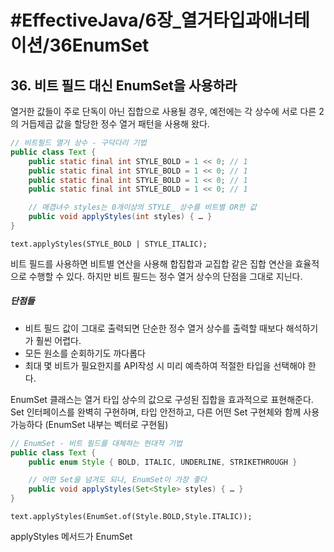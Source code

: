 # #EffectiveJava/6장_열거타입과애너테이션/36EnumSet

## 36. 비트 필드 대신 EnumSet을 사용하라

열거한 값들이 주로 단독이 아닌 집합으로 사용될 경우, 예전에는 각 상수에 서로 다른 2의 거듭제곱 값을 할당한 정수 열거 패턴을 사용해 왔다. 

```java
// 비트필드 열거 상수 - 구닥다리 기법
public class Text {
	public static final int STYLE_BOLD = 1 << 0; // 1
	public static final int STYLE_BOLD = 1 << 0; // 1
	public static final int STYLE_BOLD = 1 << 0; // 1
	public static final int STYLE_BOLD = 1 << 0; // 1

	// 매갭녀수 styles는 0개이상의 STYLE_ 상수를 비트별 OR한 값
	public void applyStyles(int styles) { … }
}
```

`text.applyStyles(STYLE_BOLD | STYLE_ITALIC);`

비트 필드를 사용하면 비트별 연산을 사용해 합집합과 교집합 같은 집합 연산을 효율적으로 수행할 수 있다. 하지만 비트 필드는 정수 열거 상수의 단점을 그대로 지닌다.
##### 단점들
- 비트 필드 값이 그대로 출력되면 단순한 정수 열거 상수를 출력할 때보다 해석하기가 훨씬 어렵다.
- 모든 원소를 순회하기도 까다롭다
- 최대 몇 비트가 필요한지를 API작성 시 미리 예측하여 적절한 타입을 선택해야 한다.


EnumSet 클래스는 열거 타입 상수의 값으로 구성된 집합을 효과적으로 표현해준다. Set 인터페이스를 완벽히 구현하며, 타입 안전하고, 다른 어떤 Set 구현체와 함께 사용 가능하다 (EnumSet 내부는 벡터로 구현됨)

```java
// EnumSet - 비트 필드를 대체하는 현대적 기법
public class Text {
	public enum Style { BOLD, ITALIC, UNDERLINE, STRIKETHROUGH }

	// 어떤 Set을 넘겨도 되나, EnumSet이 가장 좋다
	public void applyStyles(Set<Style> styles) { … }
}
```

`text.applyStyles(EnumSet.of(Style.BOLD,Style.ITALIC));`

applyStyles 메서드가 EnumSet<Style>이 아닌 Set<Style>을 받은 이유를 생각해 보면 EnumSet을 건네리라 짐작되는 상황이라도 이왕이면 인터페이스로 받는게 일반적으로 좋은 습관이다(아이템64). 이렇게 하면 좀 특이한 다른 Set 구현체를 넘기더라도 처리가 가능하다.


::핵심 정리:: 

> 열거할 수 있는 타입을 한데 모아 집합 형태로 사용한다고 해도 비트 필드를 사용할 이유는 없다. EnumSet 클래스가 비트 필드 수준의 명료함과 성능을 제공하고 아이템34에서 설명한 열거 타입의 장점까지 선사한다. EnumSet의 유일한 단점이라면 불변 EnumSet을 반들 수 없다는 것이다(자바9까지는). 향후 릴리스에서는 수정되리라 본다(자바11까지 수정 안됨) Collections.unmodifiableSet으로 EnumSet을 감싸 사용할 수 있다.

